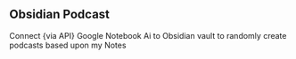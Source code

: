 ## Obsidian Podcast
Connect {via API} Google Notebook Ai to Obsidian vault to randomly create podcasts based upon my Notes